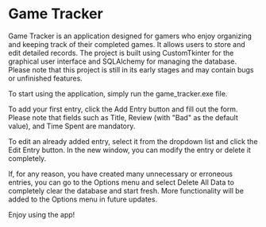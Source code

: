 # Game Tracker
Game Tracker is an application designed for gamers who enjoy organizing and keeping track of their completed games. It allows users to store and edit detailed records. The project is built using CustomTkinter for the graphical user interface and SQLAlchemy for managing the database. 
Please note that this project is still in its early stages and may contain bugs or unfinished features.

To start using the application, simply run the game_tracker.exe file.

To add your first entry, click the Add Entry button and fill out the form. Please note that fields such as Title, Review (with "Bad" as the default value), and Time Spent are mandatory.

To edit an already added entry, select it from the dropdown list and click the Edit Entry button. In the new window, you can modify the entry or delete it completely.

If, for any reason, you have created many unnecessary or erroneous entries, you can go to the Options menu and select Delete All Data to completely clear the database and start fresh. More functionality will be added to the Options menu in future updates.

Enjoy using the app!
